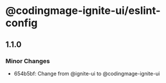 # @codingmage-ignite-ui/eslint-config

## 1.1.0

### Minor Changes

- 654b5bf: Change from @ignite-ui to @codingmage-ignite-ui
